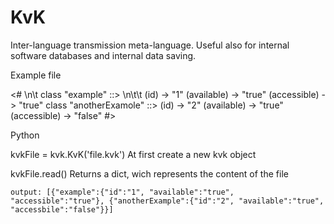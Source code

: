 # KvK

Inter-language transmission meta-language. Useful also for internal software databases and internal data saving.

Example file

<#
\n\t    class "example" ::>
\n\t\t        (id) -> "1"
        (available) -> "true"
        (accessible) -> "true"
    class "anotherExamole" ::>
        (id) -> "2"
        (available) -> "true"
        (accessible) -> "false"
#>

Python

kvkFile = kvk.KvK('file.kvk')           At first create a new kvk object

kvkFile.read()                          Returns a dict, wich represents the content of the file

    output: [{"example":{"id":"1", "available":"true", "accessible":"true"}, {"anotherExample":{"id":"2", "available":"true", "accessbile":"false"}}]
